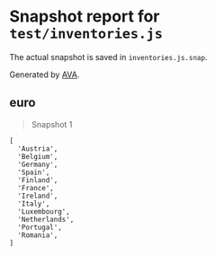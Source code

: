 # Snapshot report for `test/inventories.js`

The actual snapshot is saved in `inventories.js.snap`.

Generated by [AVA](https://avajs.dev).

## euro

> Snapshot 1

    [
      'Austria',
      'Belgium',
      'Germany',
      'Spain',
      'Finland',
      'France',
      'Ireland',
      'Italy',
      'Luxembourg',
      'Netherlands',
      'Portugal',
      'Romania',
    ]
